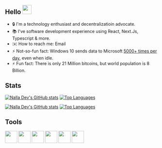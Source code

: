 ## Hello <img src="https://c.tenor.com/SNL9_xhZl9oAAAAi/waving-hand-joypixels.gif" height="30px" width="30px"/>

- 🔒 I'm a technology enthusiast and decentralizatioin advocate.
- 📚 I've software development experience using React, Next.Js, Typescript & more.
- ✉️ How to reach me: Email
- ⚡ Not-so-fun fact: Windows 10 sends data to Microsoft [5000+ times per day](https://thehackernews.com/2016/02/microsoft-windows10-privacy.html), even when idle.
- ⚡ Fun fact: There is only 21 Million bitcoins, but world population is 8 Billion.

## Stats
<!--light mode-->
[![Nalla Dev's GitHub stats](https://github-readme-stats.vercel.app/api?username=nalladev&hide_border=true&card_width=320&show_icons=true&rank_icon=github#gh-light-mode-only)](https://github.com/anuraghazra/github-readme-stats#gh-light-mode-only)
[![Top Languages](https://github-readme-stats.vercel.app/api/top-langs/?username=nalladev&hide_border=true&card_width=320langs_count=10&layout=compact&#gh-light-mode-only)](https://github.com/anuraghazra/github-readme-stats#gh-light-mode-only)
<!--dark mode-->
[![Nalla Dev's GitHub stats](https://github-readme-stats.vercel.app/api?username=nalladev&hide_border=true&card_width=400&show_icons=true&rank_icon=github&theme=github_dark#gh-dark-mode-only)](https://github.com/anuraghazra/github-readme-stats#gh-dark-mode-only)
[![Top Languages](https://github-readme-stats.vercel.app/api/top-langs/?username=nalladev&hide_border=true&card_width=350&layout=compact&langs_count=9&theme=github_dark#gh-dark-mode-only)](https://github.com/anuraghazra/github-readme-stats#gh-dark-mode-only)

<!--
![Nalla Dev's GitHub stats](https://github-readme-stats.vercel.app/api?username=nalladev&include_all_commits=true&theme=github_dark&title_color=26a0da&icon_color=26a0da&hide_border=true&custom_title=Github%20Stats&show_icons=true")\
![Top Langs](https://github-readme-stats.vercel.app/api/top-langs/?username=nalladev&theme=github_dark&title_color=26a0da&hide_border=true&custom_title=Most%20Used%20Languages&layout=compact&langs_count=10&card_width=445")
-->

## Tools
[<img src="https://cdn.simpleicons.org/vscodium" height="40" width="40" />](https://vscodium.com/)
[<img src="https://cdn.simpleicons.org/brave" height="40" width="40" />](https://brave.com/)
[<img src="https://cdn.simpleicons.org/bitcoin" height="40" width="40" />](https://bitcoin.org)
[<img src="https://cdn.simpleicons.org/telegram" height="40" width="40" />](https://telegram.org)
[<img src="https://cdn.simpleicons.org/protonvpn" height="40" width="40" />](https://protonvpn.com/)
[<img src="https://cdn.simpleicons.org/obtainium" height="40" width="40" />](https://obtainium.imranr.dev/)

<!--
- 🌱 I’m currently learning
- ✉️ How to reach me: LinkedIn
- 🔭 I’m currently working on ...
- 👯 I’m looking to collaborate on ...
- 🤔 I’m looking for help with ...
- 💬 Ask me about ...
- 😄 Pronouns: ...
- ⚡ Fun fact: ...
-->

